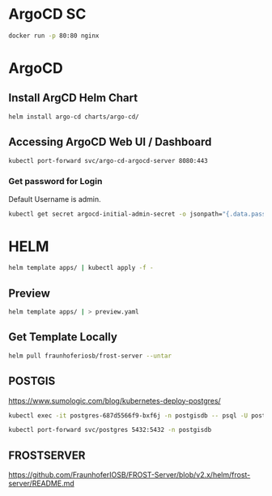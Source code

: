# ArgoCD SC

```bash
docker run -p 80:80 nginx
```
# ArgoCD
## Install ArgCD Helm Chart

```bash
helm install argo-cd charts/argo-cd/
```

## Accessing ArgoCD Web UI / Dashboard

```bash
kubectl port-forward svc/argo-cd-argocd-server 8080:443
```

### Get password for Login

Default Username is admin.

```bash
kubectl get secret argocd-initial-admin-secret -o jsonpath="{.data.password}" | base64 -d

```

# HELM

```bash
helm template apps/ | kubectl apply -f -   
```

## Preview 
```bash
helm template apps/ | > preview.yaml   
```

## Get Template Locally
```bash
helm pull fraunhoferiosb/frost-server --untar
```


## POSTGIS

https://www.sumologic.com/blog/kubernetes-deploy-postgres/

```bash
kubectl exec -it postgres-687d5566f9-bxf6j -n postgisdb -- psql -U postgres
```

```bash 
kubectl port-forward svc/postgres 5432:5432 -n postgisdb
```

## FROSTSERVER

https://github.com/FraunhoferIOSB/FROST-Server/blob/v2.x/helm/frost-server/README.md